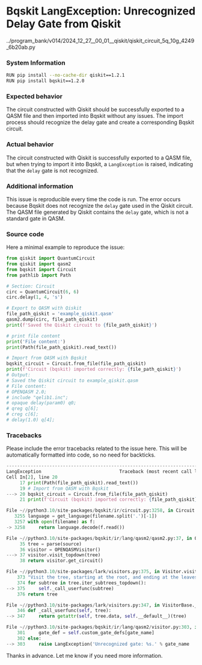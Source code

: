
# Bqskit LangException: Unrecognized Delay Gate from Qiskit
../program_bank/v014/2024_12_27__00_01__qiskit/qiskit_circuit_5q_10g_4249_6b20ab.py

### System Information
```bash
RUN pip install --no-cache-dir qiskit==1.2.1
RUN pip install bqskit==1.2.0
```

### Expected behavior
The circuit constructed with Qiskit should be successfully exported to a QASM file and then imported into Bqskit without any issues. The import process should recognize the delay gate and create a corresponding Bqskit circuit.

### Actual behavior
The circuit constructed with Qiskit is successfully exported to a QASM file, but when trying to import it into Bqskit, a `LangException` is raised, indicating that the `delay` gate is not recognized.

### Additional information
This issue is reproducible every time the code is run. The error occurs because Bqskit does not recognize the `delay` gate used in the Qiskit circuit. The QASM file generated by Qiskit contains the `delay` gate, which is not a standard gate in QASM.

### Source code
Here a minimal example to reproduce the issue:
```python
from qiskit import QuantumCircuit
from qiskit import qasm2
from bqskit import Circuit
from pathlib import Path

# Section: Circuit
circ = QuantumCircuit(6, 6)
circ.delay(1, 4, 's')

# Export to QASM with Qiskit
file_path_qiskit = 'example_qiskit.qasm'
qasm2.dump(circ, file_path_qiskit)
print(f'Saved the Qiskit circuit to {file_path_qiskit}')

# print file content
print('File content:')
print(Path(file_path_qiskit).read_text())

# Import from QASM with Bqskit
bqskit_circuit = Circuit.from_file(file_path_qiskit)
print(f'Circuit (bqskit) imported correctly: {file_path_qiskit}')
# Output:
# Saved the Qiskit circuit to example_qiskit.qasm
# File content:
# OPENQASM 2.0;
# include "qelib1.inc";
# opaque delay(param0) q0;
# qreg q[6];
# creg c[6];
# delay(1.0) q[4];
```

### Tracebacks
Please include the error tracebacks related to the issue here. This will be automatically formatted into code, so no need for backticks.
```python
---------------------------------------------------------------------------
LangException                             Traceback (most recent call last)
Cell In[2], line 20
     17 print(Path(file_path_qiskit).read_text())
     19 # Import from QASM with Bqskit
---> 20 bqskit_circuit = Circuit.from_file(file_path_qiskit)
     21 print(f'Circuit (bqskit) imported correctly: {file_path_qiskit}')

File ~//python3.10/site-packages/bqskit/ir/circuit.py:3258, in Circuit.from_file(filename)
   3255 language = get_language(filename.split('.')[-1])
   3257 with open(filename) as f:
-> 3258     return language.decode(f.read())

File ~//python3.10/site-packages/bqskit/ir/lang/qasm2/qasm2.py:37, in OPENQASM2Language.decode(self, source)
     35 tree = parse(source)
     36 visitor = OPENQASMVisitor()
---> 37 visitor.visit_topdown(tree)
     38 return visitor.get_circuit()

File ~//python3.10/site-packages/lark/visitors.py:375, in Visitor.visit_topdown(self, tree)
    373 "Visit the tree, starting at the root, and ending at the leaves (top-down)"
    374 for subtree in tree.iter_subtrees_topdown():
--> 375     self._call_userfunc(subtree)
    376 return tree

File ~//python3.10/site-packages/lark/visitors.py:347, in VisitorBase._call_userfunc(self, tree)
    346 def _call_userfunc(self, tree):
--> 347     return getattr(self, tree.data, self.__default__)(tree)

File ~//python3.10/site-packages/bqskit/ir/lang/qasm2/visitor.py:303, in OPENQASMVisitor.gate(self, tree)
    301     gate_def = self.custom_gate_defs[gate_name]
    302 else:
--> 303     raise LangException('Unrecognized gate: %s.' % gate_name
```

Thanks in advance. Let me know if you need more information.

